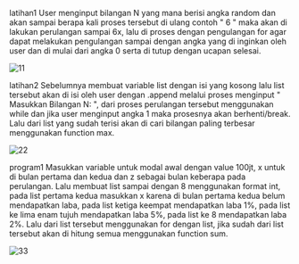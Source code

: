 latihan1 User menginput bilangan N yang mana berisi angka random dan akan sampai berapa kali proses tersebut di ulang contoh " 6 " maka akan di lakukan perulangan sampai 6x, lalu di proses dengan pengulangan for agar dapat melakukan pengulangan sampai dengan angka yang di inginkan oleh user dan di mulai dari angka 0 serta di tutup dengan ucapan selesai. 

![11](https://user-images.githubusercontent.com/56387936/69896888-be6b6780-1376-11ea-9211-41590240159f.JPG)

latihan2 Sebelumnya membuat variable list dengan isi yang kosong lalu list tersebut akan di isi oleh user dengan .append melalui proses menginput " Masukkan Bilangan N: ", dari proses perulangan tersebut menggunakan while dan jika user menginput angka 1 maka prosesnya akan berhenti/break. Lalu dari list yang sudah terisi akan di cari bilangan paling terbesar menggunakan function max. 

![22](https://user-images.githubusercontent.com/56387936/69897007-63d30b00-1378-11ea-84e4-5af342902963.JPG)

program1 Masukkan variable untuk modal awal dengan value 100jt, x untuk di bulan pertama dan kedua dan z sebagai bulan keberapa pada perulangan. Lalu membuat list sampai dengan 8 menggunakan format int, pada list pertama kedua masukkan x karena di bulan pertama kedua belum mendapatkan laba, pada list ketiga keempat mendapatkan laba 1%, pada list ke lima enam tujuh mendapatkan laba 5%, pada list ke 8 mendapatkan laba 2%. Lalu dari list tersebut menggunakan for dengan list, jika sudah dari list tersebut akan di hitung semua menggunakan function sum. 

![33](https://user-images.githubusercontent.com/56387936/69897024-94b34000-1378-11ea-9835-dcfec626a47f.JPG)
